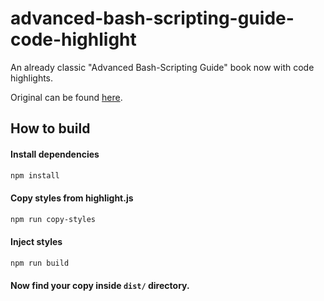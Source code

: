 # advanced-bash-scripting-guide-code-highlight

An already classic "Advanced Bash-Scripting Guide" book now with code highlights.

Original can be found [here](https://tldp.org/LDP/abs/html/index.html).

## How to build

#### Install dependencies
```sh
npm install
```

#### Copy styles from highlight.js
```sh
npm run copy-styles
```

#### Inject styles
```sh
npm run build
```

#### Now find your copy inside `dist/` directory.
